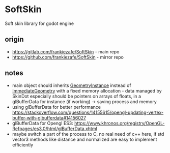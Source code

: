 # SoftSkin

Soft skin library for godot engine

## origin

* https://gitlab.com/frankiezafe/SoftSkin - main repo
* https://github.com/frankiezafe/SoftSkin - mirror repo

## notes

* main object should inherits [GeometryInstance](http://docs.godotengine.org/en/3.0/classes/class_geometryinstance.html#class-geometryinstance) instead of [ImmediateGeometry](http://docs.godotengine.org/en/3.0/classes/class_immediategeometry.html#class-immediategeometry) with a fixed memory allocation - data managed by SkinDot especially should be pointers on arrays of floats, in a glBufferData for instance (if working) -> saving process and memory
* using glBufferData for better performance https://stackoverflow.com/questions/14155615/opengl-updating-vertex-buffer-with-glbufferdata#14156027
* glBufferData for Opengl ES3: https://www.khronos.org/registry/OpenGL-Refpages/es3.0/html/glBufferData.xhtml
* maybe switch a part of the process to C, no real need of c++ here, if std vector3 methods like distance and normalized are easy to implement efficiently
